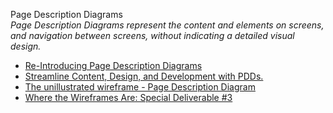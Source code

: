 Page Description Diagrams  
_Page Description Diagrams represent the content and elements on screens, and navigation between screens, without indicating a detailed visual design._

*   [Re-Introducing Page Description Diagrams](https://uxmag.com/articles/re-introducing-page-description-diagrams)  
*   [Streamline Content, Design, and Development with PDDs.](https://www.atlanticbt.com/insights/page-description-diagrams/)  
*   [The unillustrated wireframe - Page Description Diagram](http://ux4dotcom.blogspot.com/2015/03/the-unillustrated-wireframe-page.html?m=1)  
*   [Where the Wireframes Are: Special Deliverable #3](https://boxesandarrows.com/where-the-wireframes-are-special-deliverable-3/)  
